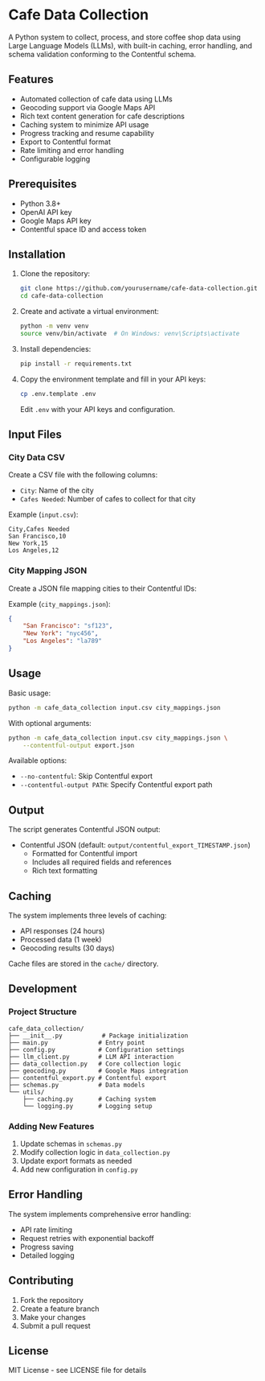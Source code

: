 # Cafe Data Collection

A Python system to collect, process, and store coffee shop data using Large Language Models (LLMs), with built-in caching, error handling, and schema validation conforming to the Contentful schema.

## Features

- Automated collection of cafe data using LLMs
- Geocoding support via Google Maps API
- Rich text content generation for cafe descriptions
- Caching system to minimize API usage
- Progress tracking and resume capability
- Export to Contentful format
- Rate limiting and error handling
- Configurable logging

## Prerequisites

- Python 3.8+
- OpenAI API key
- Google Maps API key
- Contentful space ID and access token

## Installation

1. Clone the repository:
   ```bash
   git clone https://github.com/yourusername/cafe-data-collection.git
   cd cafe-data-collection
   ```

2. Create and activate a virtual environment:
   ```bash
   python -m venv venv
   source venv/bin/activate  # On Windows: venv\Scripts\activate
   ```

3. Install dependencies:
   ```bash
   pip install -r requirements.txt
   ```

4. Copy the environment template and fill in your API keys:
   ```bash
   cp .env.template .env
   ```
   Edit `.env` with your API keys and configuration.

## Input Files

### City Data CSV
Create a CSV file with the following columns:
- `City`: Name of the city
- `Cafes Needed`: Number of cafes to collect for that city

Example (`input.csv`):
```csv
City,Cafes Needed
San Francisco,10
New York,15
Los Angeles,12
```

### City Mapping JSON
Create a JSON file mapping cities to their Contentful IDs:

Example (`city_mappings.json`):
```json
{
    "San Francisco": "sf123",
    "New York": "nyc456",
    "Los Angeles": "la789"
}
```

## Usage

Basic usage:
```bash
python -m cafe_data_collection input.csv city_mappings.json
```

With optional arguments:
```bash
python -m cafe_data_collection input.csv city_mappings.json \
    --contentful-output export.json
```

Available options:
- `--no-contentful`: Skip Contentful export
- `--contentful-output PATH`: Specify Contentful export path

## Output

The script generates Contentful JSON output:

- Contentful JSON (default: `output/contentful_export_TIMESTAMP.json`)
  - Formatted for Contentful import
  - Includes all required fields and references
  - Rich text formatting

## Caching

The system implements three levels of caching:
- API responses (24 hours)
- Processed data (1 week)
- Geocoding results (30 days)

Cache files are stored in the `cache/` directory.

## Development

### Project Structure
```
cafe_data_collection/
├── __init__.py           # Package initialization
├── main.py              # Entry point
├── config.py            # Configuration settings
├── llm_client.py        # LLM API interaction
├── data_collection.py   # Core collection logic
├── geocoding.py         # Google Maps integration
├── contentful_export.py # Contentful export
├── schemas.py           # Data models
└── utils/
    ├── caching.py       # Caching system
    └── logging.py       # Logging setup
```

### Adding New Features

1. Update schemas in `schemas.py`
2. Modify collection logic in `data_collection.py`
3. Update export formats as needed
4. Add new configuration in `config.py`

## Error Handling

The system implements comprehensive error handling:
- API rate limiting
- Request retries with exponential backoff
- Progress saving
- Detailed logging

## Contributing

1. Fork the repository
2. Create a feature branch
3. Make your changes
4. Submit a pull request

## License

MIT License - see LICENSE file for details
